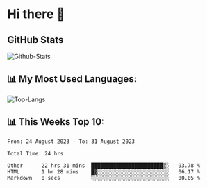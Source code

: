 # Hi there 👋

## GitHub Stats
![Github-Stats](https://github-readme-stats-sigma-five.vercel.app/api?username=ltorson&show_icons=true&theme=radical&count_private=true)

## 📊 My Most Used Languages:
![Top-Langs](https://github-readme-stats-sigma-five.vercel.app/api/top-langs/?username=LTorson&layout=compact&langs_count=10)

## 📊 This Weeks Top 10:
<!--START_SECTION:waka-->

```text
From: 24 August 2023 - To: 31 August 2023

Total Time: 24 hrs

Other      22 hrs 31 mins  ███████████████████████▒░   93.78 %
HTML       1 hr 28 mins    █▓░░░░░░░░░░░░░░░░░░░░░░░   06.17 %
Markdown   0 secs          ░░░░░░░░░░░░░░░░░░░░░░░░░   00.05 %
```

<!--END_SECTION:waka-->
